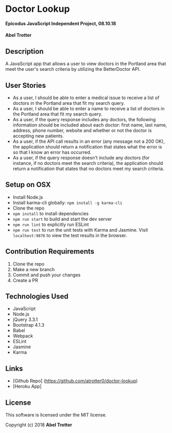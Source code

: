 # Doctor Lookup

#### Epicodus JavaScript Independent Project, 08.10.18

#### Abel Trotter

## Description

A JavaScript app that allows a user to view doctors in the Portland area that meet the user's search criteria by utilizing the BetterDoctor API.

## User Stories

* As a user, I should be able to enter a medical issue to receive a list of doctors in the Portland area that fit my search query.
* As a user, I should be able to enter a name to receive a list of doctors in the Portland area that fit my search query.
* As a user, if the query response includes any doctors, the following information should be included about each doctor: first name, last name, address, phone number, website and whether or not the doctor is accepting new patients.
* As a user, if the API call results in an error (any message not a 200 OK), the application should return a notification that states what the error is so that I know an error has occurred.
* As a user, if the query response doesn't include any doctors (for instance, if no doctors meet the search criteria), the application should return a notification that states that no doctors meet my search criteria.

## Setup on OSX

* Install Node.js
* Install karma-cli globally: `npm install -g karma-cli`
* Clone the repo
* `npm install` to install dependencies
* `npm run start` to build and start the dev server
* `npm run lint` to explicitly run ESLint
* `npm run test` to run the unit tests with Karma and Jasmine. Visit `localhost:9876` to view the test results in the browser.

## Contribution Requirements

1. Clone the repo
1. Make a new branch
1. Commit and push your changes
1. Create a PR

## Technologies Used

* JavaScript
* Node.js
* jQuery 3.3.1
* Bootstrap 4.1.3
* Babel
* Webpack
* ESLint
* Jasmine
* Karma

## Links

* [Github Repo] (https://github.com/atrotter0/doctor-lookup)
* [Heroku App]

## License

This software is licensed under the MIT license.

Copyright (c) 2018 **Abel Trotter**